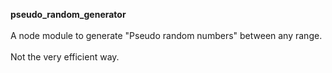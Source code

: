 <b>pseudo_random_generator</b>
<br></br>
A node module to generate "Pseudo random numbers" between any range.
<br></br>
Not the very efficient way. 

